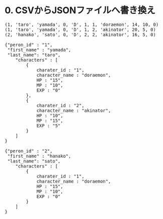# 0. CSVからJSONファイルへ書き換え

<pre>
(1, 'taro', 'yamada', 0, 'D', 1, 1, 'doraemon', 14, 10, 0)
(1, 'taro', 'yamada', 0, 'D', 1, 2, 'akinator', 20, 5, 0)
(2, 'hanako', 'sato', 0, 'D', 2, 2, 'akinator', 16, 5, 0)

{"peron_id" : "1",
 "first_name" : "yamada",
 "last_name": "taro", 
	"characters" : [
		{
			charater_id : "1",
			character_name : "doraemon", 
			HP : "15",
			MP : "10",
			EXP : "0"
		},
		{
			charater_id : "2",
			character_name : "akinator", 
			HP : "10",
			MP : "15",
			EXP : "5"
		}
	]
}

{"peron_id" : "2", 
 "first_name" : "hanako",
 "last_name": "sato",
	"characters" : [
		{
			charater_id : "1",
			character_name : "doraemon", 
			HP : "15",
			MP : "10",
			EXP : "0"
		}
	]
}	 
</pre>
